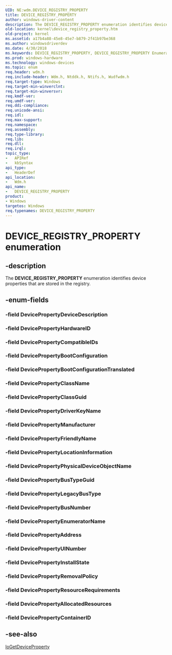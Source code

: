 ```yaml
---
UID: NE:wdm.DEVICE_REGISTRY_PROPERTY
title: DEVICE_REGISTRY_PROPERTY
author: windows-driver-content
description: The DEVICE_REGISTRY_PROPERTY enumeration identifies device properties that are stored in the registry.
old-location: kernel\device_registry_property.htm
old-project: kernel
ms.assetid: a17b4a88-45e8-45e7-b879-2f41b97be368
ms.author: windowsdriverdev
ms.date: 4/30/2018
ms.keywords: DEVICE_REGISTRY_PROPERTY, DEVICE_REGISTRY_PROPERTY Enumeration, DEVICE_REGISTRY_PROPERTY enumeration [Kernel-Mode Driver Architecture], DevicePropertyAddress, DevicePropertyAllocatedResources, DevicePropertyBootConfiguration, DevicePropertyBootConfigurationTranslated, DevicePropertyBusNumber, DevicePropertyBusTypeGuid, DevicePropertyClassGuid, DevicePropertyClassName, DevicePropertyCompatibleIDs, DevicePropertyContainerID, DevicePropertyDeviceDescription, DevicePropertyDriverKeyName, DevicePropertyEnumeratorName, DevicePropertyFriendlyName, DevicePropertyHardwareID, DevicePropertyInstallState, DevicePropertyLegacyBusType, DevicePropertyLocationInformation, DevicePropertyManufacturer, DevicePropertyPhysicalDeviceObjectName, DevicePropertyRemovalPolicy, DevicePropertyResourceRequirements, DevicePropertyUINumber, enumeration [Kernel-Mode Driver Architecture], kernel.device_registry_property, sysenum_485e3369-186a-4a71-b13e-be6ff9ab8dce.xml, wdm/, wdm/DevicePropertyAddress, wdm/DevicePropertyAllocatedResources, wdm/DevicePropertyBootConfiguration, wdm/DevicePropertyBootConfigurationTranslated, wdm/DevicePropertyBusNumber, wdm/DevicePropertyBusTypeGuid, wdm/DevicePropertyClassGuid, wdm/DevicePropertyClassName, wdm/DevicePropertyCompatibleIDs, wdm/DevicePropertyContainerID, wdm/DevicePropertyDeviceDescription, wdm/DevicePropertyDriverKeyName, wdm/DevicePropertyEnumeratorName, wdm/DevicePropertyFriendlyName, wdm/DevicePropertyHardwareID, wdm/DevicePropertyInstallState, wdm/DevicePropertyLegacyBusType, wdm/DevicePropertyLocationInformation, wdm/DevicePropertyManufacturer, wdm/DevicePropertyPhysicalDeviceObjectName, wdm/DevicePropertyRemovalPolicy, wdm/DevicePropertyResourceRequirements, wdm/DevicePropertyUINumber
ms.prod: windows-hardware
ms.technology: windows-devices
ms.topic: enum
req.header: wdm.h
req.include-header: Wdm.h, Ntddk.h, Ntifs.h, Wudfwdm.h
req.target-type: Windows
req.target-min-winverclnt: 
req.target-min-winversvr: 
req.kmdf-ver: 
req.umdf-ver: 
req.ddi-compliance: 
req.unicode-ansi: 
req.idl: 
req.max-support: 
req.namespace: 
req.assembly: 
req.type-library: 
req.lib: 
req.dll: 
req.irql: 
topic_type:
-	APIRef
-	kbSyntax
api_type:
-	HeaderDef
api_location:
-	Wdm.h
api_name:
-	DEVICE_REGISTRY_PROPERTY
product:
- Windows
targetos: Windows
req.typenames: DEVICE_REGISTRY_PROPERTY
---
```


# DEVICE_REGISTRY_PROPERTY enumeration


## -description


The <b>DEVICE_REGISTRY_PROPERTY</b> enumeration identifies device properties that are stored in the registry.


## -enum-fields




### -field DevicePropertyDeviceDescription


### -field DevicePropertyHardwareID


### -field DevicePropertyCompatibleIDs


### -field DevicePropertyBootConfiguration


### -field DevicePropertyBootConfigurationTranslated


### -field DevicePropertyClassName


### -field DevicePropertyClassGuid


### -field DevicePropertyDriverKeyName


### -field DevicePropertyManufacturer


### -field DevicePropertyFriendlyName


### -field DevicePropertyLocationInformation


### -field DevicePropertyPhysicalDeviceObjectName


### -field DevicePropertyBusTypeGuid


### -field DevicePropertyLegacyBusType


### -field DevicePropertyBusNumber


### -field DevicePropertyEnumeratorName


### -field DevicePropertyAddress


### -field DevicePropertyUINumber


### -field DevicePropertyInstallState


### -field DevicePropertyRemovalPolicy


### -field DevicePropertyResourceRequirements


### -field DevicePropertyAllocatedResources


### -field DevicePropertyContainerID


## -see-also




<a href="https://msdn.microsoft.com/library/windows/hardware/ff549203">IoGetDeviceProperty</a>
 

 

